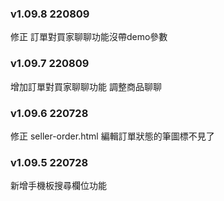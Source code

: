 ### v1.09.8 220809
修正 訂單對買家聊聊功能沒帶demo參數

### v1.09.7 220809
增加訂單對買家聊聊功能
調整商品聊聊

### v1.09.6 220728
修正 seller-order.html 編輯訂單狀態的筆圖標不見了

### v1.09.5 220728
新增手機板搜尋欄位功能
